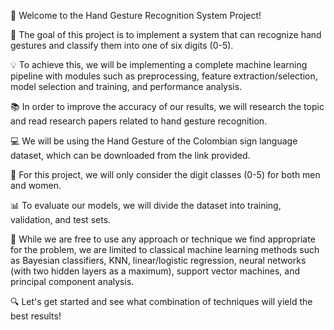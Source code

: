 👋 Welcome to the Hand Gesture Recognition System Project!

🤖 The goal of this project is to implement a system that can recognize hand gestures and classify them into one of six digits (0-5).

💡 To achieve this, we will be implementing a complete machine learning pipeline with modules such as preprocessing, feature extraction/selection, model selection and training, and performance analysis.

📚 In order to improve the accuracy of our results, we will research the topic and read research papers related to hand gesture recognition.

💻 We will be using the Hand Gesture of the Colombian sign language dataset, which can be downloaded from the link provided.

👥 For this project, we will only consider the digit classes (0-5) for both men and women.

📊 To evaluate our models, we will divide the dataset into training, validation, and test sets.

🧐 While we are free to use any approach or technique we find appropriate for the problem, we are limited to classical machine learning methods such as Bayesian classifiers, KNN, linear/logistic regression, neural networks (with two hidden layers as a maximum), support vector machines, and principal component analysis.

🔍 Let's get started and see what combination of techniques will yield the best results!

